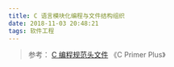 ```yaml
---
title: C 语言模块化编程与文件结构组织
date: 2018-11-03 20:48:21
tags: 软件工程
---
```

> 参考：
[C 编程规范头文件](https://blog.csdn.net/wr132/article/details/65635003)
《C Primer Plus》


